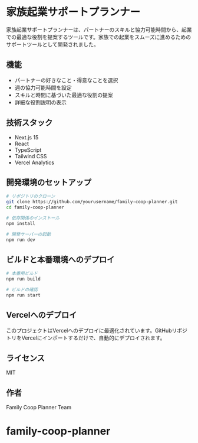 # 家族起業サポートプランナー

家族起業サポートプランナーは、パートナーのスキルと協力可能時間から、起業での最適な役割を提案するツールです。家族での起業をスムーズに進めるためのサポートツールとして開発されました。

## 機能

- パートナーの好きなこと・得意なことを選択
- 週の協力可能時間を設定
- スキルと時間に基づいた最適な役割の提案
- 詳細な役割説明の表示

## 技術スタック

- Next.js 15
- React
- TypeScript
- Tailwind CSS
- Vercel Analytics

## 開発環境のセットアップ

```bash
# リポジトリのクローン
git clone https://github.com/yourusername/family-coop-planner.git
cd family-coop-planner

# 依存関係のインストール
npm install

# 開発サーバーの起動
npm run dev
```

## ビルドと本番環境へのデプロイ

```bash
# 本番用ビルド
npm run build

# ビルドの確認
npm run start
```

## Vercelへのデプロイ

このプロジェクトはVercelへのデプロイに最適化されています。GitHubリポジトリをVercelにインポートするだけで、自動的にデプロイされます。

## ライセンス

MIT

## 作者

Family Coop Planner Team
# family-coop-planner
